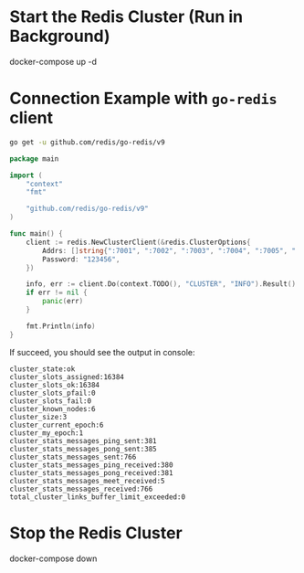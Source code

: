 # Start the Redis Cluster (Run in Background)
docker-compose up -d

# Connection Example with `go-redis` client
```bash
go get -u github.com/redis/go-redis/v9
```

```go
package main

import (
	"context"
	"fmt"

	"github.com/redis/go-redis/v9"
)

func main() {
	client := redis.NewClusterClient(&redis.ClusterOptions{
		Addrs: []string{":7001", ":7002", ":7003", ":7004", ":7005", ":7006"},
		Password: "123456",
	})

	info, err := client.Do(context.TODO(), "CLUSTER", "INFO").Result()
	if err != nil {
		panic(err)
	}

	fmt.Println(info)
}
```

If succeed, you should see the output in console:
```text
cluster_state:ok
cluster_slots_assigned:16384
cluster_slots_ok:16384
cluster_slots_pfail:0
cluster_slots_fail:0
cluster_known_nodes:6
cluster_size:3
cluster_current_epoch:6
cluster_my_epoch:1
cluster_stats_messages_ping_sent:381
cluster_stats_messages_pong_sent:385
cluster_stats_messages_sent:766
cluster_stats_messages_ping_received:380
cluster_stats_messages_pong_received:381
cluster_stats_messages_meet_received:5
cluster_stats_messages_received:766
total_cluster_links_buffer_limit_exceeded:0
```


# Stop the Redis Cluster
docker-compose down
